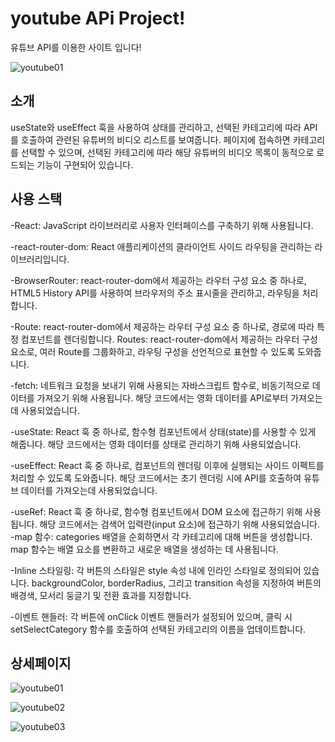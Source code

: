 # youtube APi Project!
 유튜브 API를 이용한 사이트 입니다!

![youtube01](https://github.com/hyeonbeen97/site2023-youtube01/assets/125417850/21364f9e-dc05-4fe7-abd1-2e00414582cf)
## 소개
useState와 useEffect 훅을 사용하여 상태를 관리하고, 선택된 카테고리에 따라 API를 호출하여 관련된 유튜버의 비디오 리스트를 보여줍니다. 
페이지에 접속하면 카테고리를 선택할 수 있으며, 선택된 카테고리에 따라 해당 유튜버의 비디오 목록이 동적으로 로드되는 기능이 구현되어 있습니다.
## 사용 스택
-React: JavaScript 라이브러리로 사용자 인터페이스를 구축하기 위해 사용됩니다.

-react-router-dom: React 애플리케이션의 클라이언트 사이드 라우팅을 관리하는 라이브러리입니다.

-BrowserRouter: react-router-dom에서 제공하는 라우터 구성 요소 중 하나로, HTML5 History API를 사용하여 브라우저의 주소 표시줄을 관리하고, 라우팅을 처리합니다.

-Route: react-router-dom에서 제공하는 라우터 구성 요소 중 하나로, 경로에 따라 특정 컴포넌트를 렌더링합니다.
 Routes: react-router-dom에서 제공하는 라우터 구성 요소로, 여러 Route를 그룹화하고, 라우팅 구성을 선언적으로 표현할 수 있도록 도와줍니다.

-fetch: 네트워크 요청을 보내기 위해 사용되는 자바스크립트 함수로, 비동기적으로 데이터를 가져오기 위해 사용됩니다. 해당 코드에서는 영화 데이터를 API로부터 가져오는데 사용되었습니다.

-useState: React 훅 중 하나로, 함수형 컴포넌트에서 상태(state)를 사용할 수 있게 해줍니다. 해당 코드에서는 영화 데이터를 상태로 관리하기 위해 사용되었습니다.

-useEffect: React 훅 중 하나로, 컴포넌트의 렌더링 이후에 실행되는 사이드 이펙트를 처리할 수 있도록 도와줍니다. 해당 코드에서는 초기 렌더링 시에 API를 호출하여 유튜브 데이터를 가져오는데 사용되었습니다.

-useRef: React 훅 중 하나로, 함수형 컴포넌트에서 DOM 요소에 접근하기 위해 사용됩니다. 해당 코드에서는 검색어 입력란(input 요소)에 접근하기 위해 사용되었습니다.
-map 함수: categories 배열을 순회하면서 각 카테고리에 대해 버튼을 생성합니다. map 함수는 배열 요소를 변환하고 새로운 배열을 생성하는 데 사용됩니다.

-Inline 스타일링: 각 버튼의 스타일은 style 속성 내에 인라인 스타일로 정의되어 있습니다. backgroundColor, borderRadius, 그리고 transition 속성을 지정하여 버튼의 배경색, 모서리 둥글기 및 전환 효과를 지정합니다.

-이벤트 핸들러: 각 버튼에 onClick 이벤트 핸들러가 설정되어 있으며, 클릭 시 setSelectCategory 함수를 호출하여 선택된 카테고리의 이름을 업데이트합니다.

## 상세페이지
![youtube01](https://github.com/hyeonbeen97/site2023-youtube01/assets/125417850/3258eeec-107e-4954-ad40-4077819cb9c0)

![youtube02](https://github.com/hyeonbeen97/site2023-youtube01/assets/125417850/b5d22213-70e5-480e-9cac-b9023267bd48)

![youtube03](https://github.com/hyeonbeen97/site2023-youtube01/assets/125417850/1bff630b-cf2a-4893-8af1-2db6a01c4c5d)


